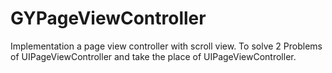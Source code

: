 # GYPageViewController
Implementation a page view controller with scroll view. To solve 2 Problems of UIPageViewController and take the place of UIPageViewController. 
